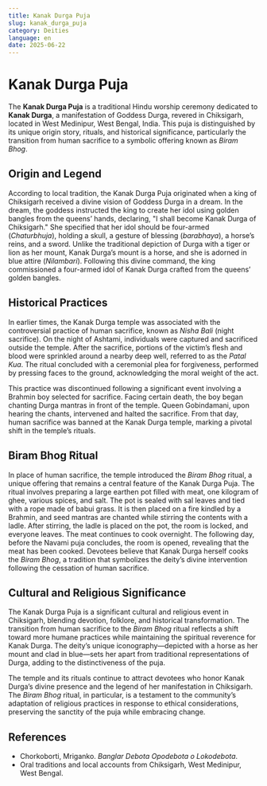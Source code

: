 ```yaml
---
title: Kanak Durga Puja
slug: kanak_durga_puja
category: Deities
language: en
date: 2025-06-22
---
```


# Kanak Durga Puja

The **Kanak Durga Puja** is a traditional Hindu worship ceremony dedicated to **Kanak Durga**, a manifestation of Goddess Durga, revered in Chiksigarh, located in West Medinipur, West Bengal, India. This puja is distinguished by its unique origin story, rituals, and historical significance, particularly the transition from human sacrifice to a symbolic offering known as *Biram Bhog*.

## Origin and Legend

According to local tradition, the Kanak Durga Puja originated when a king of Chiksigarh received a divine vision of Goddess Durga in a dream. In the dream, the goddess instructed the king to create her idol using golden bangles from the queens’ hands, declaring, "I shall become Kanak Durga of Chiksigarh." She specified that her idol should be four-armed (*Chaturbhuja*), holding a skull, a gesture of blessing (*barabhaya*), a horse’s reins, and a sword. Unlike the traditional depiction of Durga with a tiger or lion as her mount, Kanak Durga’s mount is a horse, and she is adorned in blue attire (*Nilambari*). Following this divine command, the king commissioned a four-armed idol of Kanak Durga crafted from the queens’ golden bangles.

## Historical Practices

In earlier times, the Kanak Durga temple was associated with the controversial practice of human sacrifice, known as *Nisha Bali* (night sacrifice). On the night of Ashtami, individuals were captured and sacrificed outside the temple. After the sacrifice, portions of the victim’s flesh and blood were sprinkled around a nearby deep well, referred to as the *Patal Kua*. The ritual concluded with a ceremonial plea for forgiveness, performed by pressing faces to the ground, acknowledging the moral weight of the act.

This practice was discontinued following a significant event involving a Brahmin boy selected for sacrifice. Facing certain death, the boy began chanting Durga mantras in front of the temple. Queen Gobindamani, upon hearing the chants, intervened and halted the sacrifice. From that day, human sacrifice was banned at the Kanak Durga temple, marking a pivotal shift in the temple’s rituals.

## Biram Bhog Ritual

In place of human sacrifice, the temple introduced the *Biram Bhog* ritual, a unique offering that remains a central feature of the Kanak Durga Puja. The ritual involves preparing a large earthen pot filled with meat, one kilogram of ghee, various spices, and salt. The pot is sealed with sal leaves and tied with a rope made of babui grass. It is then placed on a fire kindled by a Brahmin, and seed mantras are chanted while stirring the contents with a ladle. After stirring, the ladle is placed on the pot, the room is locked, and everyone leaves. The meat continues to cook overnight. The following day, before the Navami puja concludes, the room is opened, revealing that the meat has been cooked. Devotees believe that Kanak Durga herself cooks the *Biram Bhog*, a tradition that symbolizes the deity’s divine intervention following the cessation of human sacrifice.

## Cultural and Religious Significance

The Kanak Durga Puja is a significant cultural and religious event in Chiksigarh, blending devotion, folklore, and historical transformation. The transition from human sacrifice to the *Biram Bhog* ritual reflects a shift toward more humane practices while maintaining the spiritual reverence for Kanak Durga. The deity’s unique iconography—depicted with a horse as her mount and clad in blue—sets her apart from traditional representations of Durga, adding to the distinctiveness of the puja.

The temple and its rituals continue to attract devotees who honor Kanak Durga’s divine presence and the legend of her manifestation in Chiksigarh. The *Biram Bhog* ritual, in particular, is a testament to the community’s adaptation of religious practices in response to ethical considerations, preserving the sanctity of the puja while embracing change.

## References

- Chorkoborti, Mriganko. *Banglar Debota Opodebota o Lokodebota*.
- Oral traditions and local accounts from Chiksigarh, West Medinipur, West Bengal.

